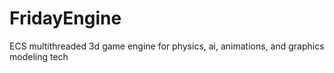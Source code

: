 # FridayEngine
 ECS multithreaded 3d game engine for physics, ai, animations, and graphics modeling tech

